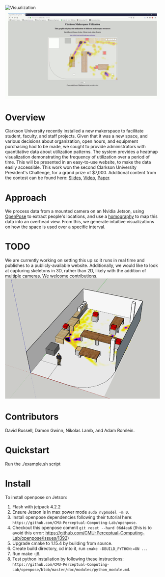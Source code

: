 ![Visualization](data/visualizations/people.gif)
![Visualization](data/visualizations/website.gif)
# Overview

Clarkson University recently installed a new makerspace to facilitate student, faculty, and staff projects. Given that it was a new space, and various decisions about organization, open hours, and equipment purchasing had to be made, we sought to provide administrators with quantitative data about utilization patterns. The system provides a heatmap visualization demonstrating the frequency of utilization over a period of time. This will be presented in an easy-to-use website, to make the data easily accessible. This work won the second Clarkson University President's Challenge, for a grand prize of $7,000. Additional content from the contest can be found here: [Slides](data/slides/Presentation.pdf), [Video](https://youtu.be/c_1fbtPzoIA), [Paper](data/Report.pdf).
# Approach
We process data from a mounted camera on an Nvidia Jetson, using [OpenPose](https://github.com/CMU-Perceptual-Computing-Lab/openpose) to extract people's locations, and use a [homography](https://ags.cs.uni-kl.de/fileadmin/inf_ags/3dcv-ws11-12/3DCV_WS11-12_lec04.pdf) to map this data into an overhead view. From this, we generate intuitive visualizations on how the space is used over a specific interval.
# TODO
We are currently working on setting this up so it runs in real time and publishes to a publicly-available website. Additionally, we would like to look at capturing skeletons in 3D, rather than 2D, likely with the addition of multiple cameras. We welcome contributions.
![An example output](data/visualizations/future.png?raw=true "Title")
# Contributors
David Russell, Damon Gwinn, Nikolas Lamb, and Adam Romlein.
# Quickstart
Run the ./example.sh script
# Install
To install openpose on Jetson:
1. Flash with jetpack 4.2.2
2. Ensure Jetson is in max power mode `sudo nvpmodel -m 0`.
3. Install openpose dependencies following their tutorial here: `https://github.com/CMU-Perceptual-Computing-Lab/openpose`.
4. Checkout this openpose commit `git reset --hard 06d4ea6` (this is to avoid this error: https://github.com/CMU-Perceptual-Computing-Lab/openpose/issues/1392)
5. Upgrade cmake to 1.15.4 by building from source.
6. Create build directory, cd into it,  run `cmake -DBUILD_PYTHON:=ON ..`.
7. Run make -j6.
8. Test python installation by following these instructions: `https://github.com/CMU-Perceptual-Computing-Lab/openpose/blob/master/doc/modules/python_module.md`.
